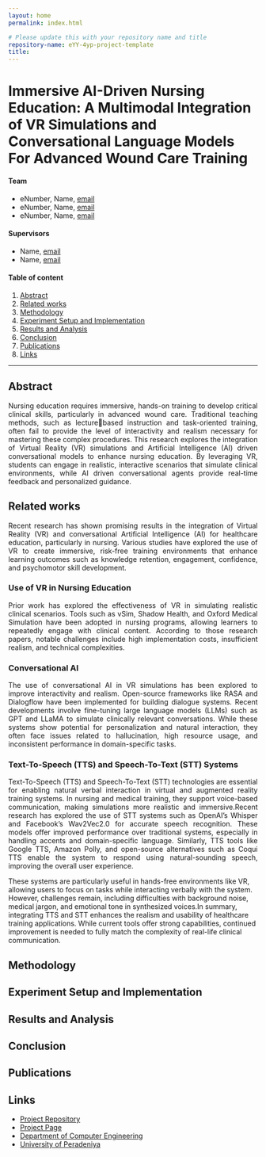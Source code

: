 ```yaml
---
layout: home
permalink: index.html

# Please update this with your repository name and title
repository-name: eYY-4yp-project-template
title:
---
```


[comment]: # "This is the standard layout for the project, but you can clean this and use your own template"

# Immersive AI-Driven Nursing Education: A Multimodal Integration of VR Simulations and Conversational Language Models For Advanced Wound Care Training

#### Team

- eNumber, Name, [email](mailto:name@email.com)
- eNumber, Name, [email](mailto:name@email.com)
- eNumber, Name, [email](mailto:name@email.com)

#### Supervisors

- Name, [email](mailto:name@eng.pdn.ac.lk)
- Name, [email](mailto:name@eng.pdn.ac.lk)

#### Table of content

1. [Abstract](#abstract)
2. [Related works](#related-works)
3. [Methodology](#methodology)
4. [Experiment Setup and Implementation](#experiment-setup-and-implementation)
5. [Results and Analysis](#results-and-analysis)
6. [Conclusion](#conclusion)
7. [Publications](#publications)
8. [Links](#links)

---

<!-- 
DELETE THIS SAMPLE before publishing to GitHub Pages !!!
This is a sample image, to show how to add images to your page. To learn more options, please refer [this](https://projects.ce.pdn.ac.lk/docs/faq/how-to-add-an-image/)
![Sample Image](./images/sample.png) 
-->


## Abstract

<p align='justify'>
  Nursing education requires immersive, hands-on training to develop critical clinical 
skills, particularly in advanced wound care. Traditional teaching methods, such as lecturebased instruction and task-oriented training, often fail to provide the level of interactivity and 
realism necessary for mastering these complex procedures. This research explores the 
integration of Virtual Reality (VR) simulations and Artificial Intelligence (AI) driven 
conversational models to enhance nursing education. By leveraging VR, students can engage 
in realistic, interactive scenarios that simulate clinical environments, while AI driven 
conversational agents provide real-time feedback and personalized guidance. 
</p>

## Related works
<p align='justify'>
  Recent research has shown promising results in the integration of Virtual Reality (VR) and conversational Artificial Intelligence (AI) for healthcare education, particularly in nursing. Various studies have explored the use of VR to create immersive, risk-free training environments that enhance learning outcomes such as knowledge retention, engagement, confidence, and psychomotor skill development.
</p>

### Use of VR in Nursing Education
<p align='justify'>Prior work has explored the effectiveness of VR in simulating realistic clinical scenarios. Tools such as vSim, Shadow Health, and Oxford Medical Simulation have been adopted in nursing programs, allowing learners to repeatedly engage with clinical content. According to those research papers, notable challenges include high implementation costs, insufficient realism, and technical complexities.</p>

### Conversational AI
<p align='justify'>
  The use of conversational AI in VR simulations has been explored to improve interactivity and realism. Open-source frameworks like RASA and Dialogflow have been implemented for building dialogue systems. Recent developments involve fine-tuning large language models (LLMs) such as GPT and LLaMA to simulate clinically relevant conversations. While these systems show potential for personalization and natural interaction, they often face issues related to hallucination, high resource usage, and inconsistent performance in domain-specific tasks.
</p>

### Text-To-Speech (TTS) and Speech-To-Text (STT) Systems 
<p align='justify'>
Text-To-Speech (TTS) and Speech-To-Text (STT) technologies are essential for enabling natural verbal interaction in virtual and augmented reality training systems. In nursing and medical training, they support voice-based communication, making simulations more realistic and immersive.Recent research has explored the use of STT systems such as OpenAI’s Whisper and Facebook’s Wav2Vec2.0 for accurate speech recognition. These models offer improved performance over traditional systems, especially in handling accents and domain-specific language. Similarly, TTS tools like Google TTS, Amazon Polly, and open-source alternatives such as Coqui TTS enable the system to respond using natural-sounding speech, improving the overall user experience.

These systems are particularly useful in hands-free environments like VR, allowing users to focus on tasks while interacting verbally with the system. However, challenges remain, including difficulties with background noise, medical jargon, and emotional tone in synthesized voices.In summary, integrating TTS and STT enhances the realism and usability of healthcare training applications. While current tools offer strong capabilities, continued improvement is needed to fully match the complexity of real-life clinical communication.
</p>


<p align='justify'></p>
<p align='justify'></p>



## Methodology

## Experiment Setup and Implementation

## Results and Analysis

## Conclusion

## Publications
[//]: # "Note: Uncomment each once you uploaded the files to the repository"

<!-- 1. [Semester 7 report](./) -->
<!-- 2. [Semester 7 slides](./) -->
<!-- 3. [Semester 8 report](./) -->
<!-- 4. [Semester 8 slides](./) -->
<!-- 5. Author 1, Author 2 and Author 3 "Research paper title" (2021). [PDF](./). -->


## Links

[//]: # ( NOTE: EDIT THIS LINKS WITH YOUR REPO DETAILS )

- [Project Repository](https://github.com/cepdnaclk/repository-name)
- [Project Page](https://cepdnaclk.github.io/repository-name)
- [Department of Computer Engineering](http://www.ce.pdn.ac.lk/)
- [University of Peradeniya](https://eng.pdn.ac.lk/)

[//]: # "Please refer this to learn more about Markdown syntax"
[//]: # "https://github.com/adam-p/markdown-here/wiki/Markdown-Cheatsheet"
